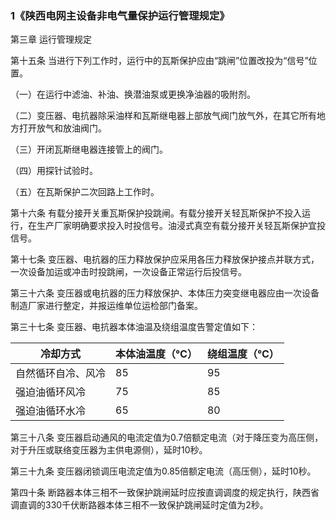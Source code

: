 ### 1《陕西电网主设备非电气量保护运行管理规定》

第三章 运行管理规定

第十五条 当进行下列工作时，运行中的瓦斯保护应由“跳闸”位置改投为“信号”位置。

（一）在运行中滤油、补油、换潜油泵或更换净油器的吸附剂。

（二）变压器、电抗器除采油样和瓦斯继电器上部放气阀门放气外，在其它所有地方打开放气和放油阀门。

（三）开闭瓦斯继电器连接管上的阀门。

（四）用探针试验时。

（五）在瓦斯保护二次回路上工作时。

第十六条 有载分接开关重瓦斯保护投跳闸。有载分接开关轻瓦斯保护不投入运行，在生产厂家明确要求投入时投信号。油浸式真空有载分接开关轻瓦斯保护宜投信号。

第十七条 变压器、电抗器的压力释放保护应采用各压力释放保护接点并联方式，一次设备加运或冲击时投跳闸，一次设备正常运行后投信号。



第三十六条 变压器或电抗器的压力释放保护、本体压力突变继电器应由一次设备制造厂家进行整定，并报运维单位运检部门备案。

第三十七条 变压器、电抗器本体油温及绕组温度告警定值如下：

| 冷却方式           | 本体油温度（℃） | 绕组温度（℃） |
| ------------------ | --------------- | ------------- |
| 自然循环自冷、风冷 | 85              | 95            |
| 强迫油循环风冷     | 75              | 85            |
| 强迫油循环水冷     | 65              | 80            |

第三十八条 变压器启动通风的电流定值为0.7倍额定电流（对于降压变为高压侧，对于升压或联络变压器为主供电源侧），延时10秒。

第三十九条 变压器闭锁调压电流定值为0.85倍额定电流（高压侧），延时10秒。

第四十条 断路器本体三相不一致保护跳闸延时应按直调调度的规定执行，陕西省调直调的330千伏断路器本体三相不一致保护跳闸延时定值为2秒。